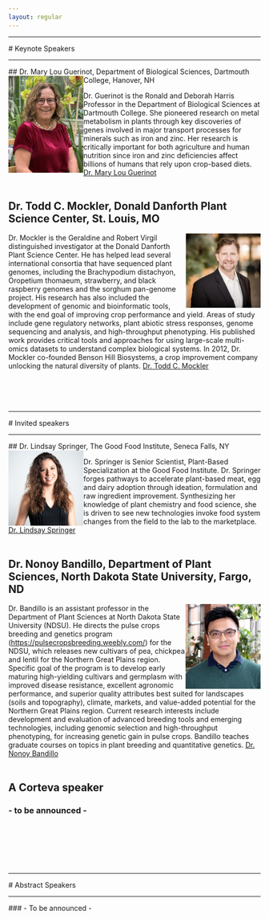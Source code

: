 ```yaml
---
layout: regular
---
```


<hr style="clear: both;" />
# Keynote Speakers
<hr style="clear: both;" />
## Dr. Mary Lou Guerinot, Department of Biological Sciences, Dartmouth College, Hanover, NH
<img src="/img/2020Guerinot.png" alt="Dr. Mary Lou Guerinot Photo" width="150px" style="float: left" /> 

Dr. Guerinot is the Ronald and Deborah Harris Professor in the Department of Biological Sciences at Dartmouth College. She pioneered research on metal metabolism in plants through key discoveries of genes involved in major transport processes for minerals such as iron and zinc. Her research is critically important for both agriculture and human nutrition since iron and zinc deficiencies affect billions of humans that rely upon crop-based diets.
<a href="https://biology.dartmouth.edu/people/mary-lou-guerinot" target="_blank"> Dr. Mary Lou Guerinot </a>
<br /><br />

## Dr. Todd C. Mockler, Donald Danforth Plant Science Center, St. Louis, MO
<img src="/img/2020Mockler.png" alt="Dr. Todd C. Mockler Photo" width="150px" style="float: right" /> 

Dr. Mockler is the Geraldine and Robert Virgil distinguished investigator at the Donald Danforth Plant Science Center. He has helped lead several international consortia that have sequenced plant genomes, including the Brachypodium distachyon, Oropetium thomaeum, strawberry, and black raspberry genomes and the sorghum pan-genome project. His research has also included the development of genomic and bioinformatic tools, with the end goal of improving crop performance and yield. Areas of study include gene regulatory networks, plant abiotic stress responses, genome sequencing and analysis, and high-throughput phenotyping. His published work provides critical tools and approaches for using large-scale multi-omics datasets to understand complex biological systems. In 2012, Dr. Mockler co-founded Benson Hill Biosystems, a crop improvement company unlocking the natural diversity of plants.
<a href="https://www.danforthcenter.org/scientists-research/principal-investigators/todd-mockler" target="_blank"> Dr. Todd C. Mockler </a>
<br /><br /><br /><br /><br />


<hr style="clear: both;" />
# Invited speakers
<hr style="clear: both;" />
## Dr. Lindsay Springer, The Good Food Institute, Seneca Falls, NY
<img src="/img/2020Springer.png" alt="Dr. Lindsay Springer Photo"  width="150px" style="float: left" /> 

Dr. Springer is Senior Scientist, Plant-Based Specialization at the Good Food Institute. Dr. Springer forges pathways to accelerate plant-based meat, egg and dairy adoption through ideation, formulation and raw ingredient improvement. Synthesizing her knowledge of plant chemistry and food science, she is driven to see new technologies invoke food system changes from the field to the lab to the marketplace.
<a href="https://www.gfi.org/our-team" target="_blank"> Dr. Lindsay Springer </a>
<br /><br />

## Dr. Nonoy Bandillo, Department of Plant Sciences, North Dakota State University, Fargo, ND
<img src="/img/2020Bandillo.png" alt="Dr. Nonoy Bandillo Photo" width="150px" style="float: right" /> 

Dr. Bandillo is an assistant professor in the Department of Plant Sciences at North Dakota State University (NDSU). He directs the pulse crops breeding and genetics program (https://pulsecropsbreeding.weebly.com/) for the NDSU, which releases new cultivars of pea, chickpea and lentil for the Northern Great Plains region. Specific goal of the program is to develop early maturing high-yielding cultivars and germplasm with improved disease resistance, excellent agronomic performance, and superior quality attributes best suited for landscapes (soils and topography), climate, markets, and value-added potential for the Northern Great Plains region. Current research interests include development and evaluation of advanced breeding tools and emerging technologies, including genomic selection and high-throughput phenotyping, for increasing genetic gain in pulse crops. Bandillo teaches graduate courses on topics in plant breeding and quantitative genetics. 
<a href="https://www.ag.ndsu.edu/plantsciences/people/faculty/bandillo" target="_blank"> Dr. Nonoy Bandillo </a>
<br /><br />

## A Corteva speaker <br />
### - to be announced - 
<br /><br /><br /><br /><br />


<hr style="clear: both;" />
# Abstract Speakers <br />
<hr style="clear: both;" />
### - To be announced -

